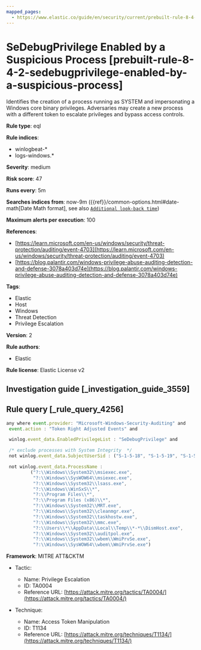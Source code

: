 ```yaml
---
mapped_pages:
  - https://www.elastic.co/guide/en/security/current/prebuilt-rule-8-4-2-sedebugprivilege-enabled-by-a-suspicious-process.html
---
```


# SeDebugPrivilege Enabled by a Suspicious Process [prebuilt-rule-8-4-2-sedebugprivilege-enabled-by-a-suspicious-process]

Identifies the creation of a process running as SYSTEM and impersonating a Windows core binary privileges. Adversaries may create a new process with a different token to escalate privileges and bypass access controls.

**Rule type**: eql

**Rule indices**:

* winlogbeat-*
* logs-windows.*

**Severity**: medium

**Risk score**: 47

**Runs every**: 5m

**Searches indices from**: now-9m ({{ref}}/common-options.html#date-math[Date Math format], see also [`Additional look-back time`](docs-content://solutions/security/detect-and-alert/create-detection-rule.md#rule-schedule))

**Maximum alerts per execution**: 100

**References**:

* [https://learn.microsoft.com/en-us/windows/security/threat-protection/auditing/event-4703](https://learn.microsoft.com/en-us/windows/security/threat-protection/auditing/event-4703)
* [https://blog.palantir.com/windows-privilege-abuse-auditing-detection-and-defense-3078a403d74e](https://blog.palantir.com/windows-privilege-abuse-auditing-detection-and-defense-3078a403d74e)

**Tags**:

* Elastic
* Host
* Windows
* Threat Detection
* Privilege Escalation

**Version**: 2

**Rule authors**:

* Elastic

**Rule license**: Elastic License v2

## Investigation guide [_investigation_guide_3559]



## Rule query [_rule_query_4256]

```js
any where event.provider: "Microsoft-Windows-Security-Auditing" and
 event.action : "Token Right Adjusted Events" and

 winlog.event_data.EnabledPrivilegeList : "SeDebugPrivilege" and

 /* exclude processes with System Integrity  */
 not winlog.event_data.SubjectUserSid : ("S-1-5-18", "S-1-5-19", "S-1-5-20") and

 not winlog.event_data.ProcessName :
         ("?:\\Windows\\System32\\msiexec.exe",
          "?:\\Windows\\SysWOW64\\msiexec.exe",
          "?:\\Windows\\System32\\lsass.exe",
          "?:\\Windows\\WinSxS\\*",
          "?:\\Program Files\\*",
          "?:\\Program Files (x86)\\*",
          "?:\\Windows\\System32\\MRT.exe",
          "?:\\Windows\\System32\\cleanmgr.exe",
          "?:\\Windows\\System32\\taskhostw.exe",
          "?:\\Windows\\System32\\mmc.exe",
          "?:\\Users\\*\\AppData\\Local\\Temp\\*-*\\DismHost.exe",
          "?:\\Windows\\System32\\auditpol.exe",
          "?:\\Windows\\System32\\wbem\\WmiPrvSe.exe",
          "?:\\Windows\\SysWOW64\\wbem\\WmiPrvSe.exe")
```

**Framework**: MITRE ATT&CKTM

* Tactic:

    * Name: Privilege Escalation
    * ID: TA0004
    * Reference URL: [https://attack.mitre.org/tactics/TA0004/](https://attack.mitre.org/tactics/TA0004/)

* Technique:

    * Name: Access Token Manipulation
    * ID: T1134
    * Reference URL: [https://attack.mitre.org/techniques/T1134/](https://attack.mitre.org/techniques/T1134/)



